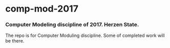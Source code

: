 # comp-mod-2017

### Computer Modeling discipline of 2017. Herzen State.
The repo is for Computer Moduling discipline. 
Some of completed work will be there.
